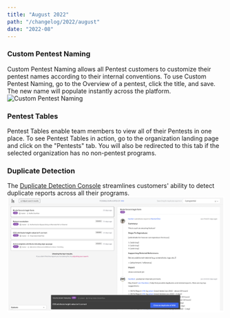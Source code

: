 ```yaml
---
title: "August 2022"
path: "/changelog/2022/august"
date: "2022-08"
---
```



### Custom Pentest Naming
Custom Pentest Naming allows all Pentest customers to customize their pentest names according to their internal conventions. To use Custom Pentest Naming, go to the Overview of a pentest, click the title, and save. The new name will populate instantly across the platform.
![Custom Pentest Naming](./images/CustomPentestNaming.gif)

### Pentest Tables
Pentest Tables enable team members to view all of their Pentests in one place. To see Pentest Tables in action, go to the organization landing page and click on the "Pentests" tab. You will also be redirected to this tab if the selected organization has no non-pentest programs.

### Duplicate Detection
The [Duplicate Detection Console](/programs/duplicate-detection.html) streamlines customers' ability to detect duplicate reports across all their programs.
![Dupe detection console](./images/dupe-detection-2.png)
